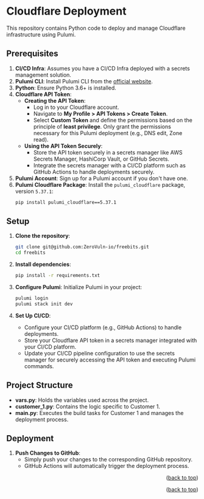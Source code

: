 <!-- Cloudflare -->
# Cloudflare Deployment

This repository contains Python code to deploy and manage Cloudflare infrastructure using Pulumi.

## Prerequisites

1. **CI/CD Infra**: Assumes you have a CI/CD Infra deployed with a secrets management solution.
2. **Pulumi CLI**: Install Pulumi CLI from the [official website](https://www.pulumi.com/docs/get-started/install/).
3. **Python**: Ensure Python 3.6+ is installed.
4. **Cloudflare API Token**:
   - **Creating the API Token**: 
     - Log in to your Cloudflare account.
     - Navigate to **My Profile > API Tokens > Create Token**.
     - Select **Custom Token** and define the permissions based on the principle of **least privilege**. Only grant the permissions necessary for this Pulumi deployment (e.g., DNS edit, Zone read).
   - **Using the API Token Securely**: 
     - Store the API token securely in a secrets manager like AWS Secrets Manager, HashiCorp Vault, or GitHub Secrets.
     - Integrate the secrets manager with a CI/CD platform such as GitHub Actions to handle deployments securely.
5. **Pulumi Account**: Sign up for a Pulumi account if you don't have one.
6. **Pulumi Cloudflare Package**: Install the `pulumi_cloudflare` package, version `5.37.1`:
    ```bash
    pip install pulumi_cloudflare==5.37.1
    ```

## Setup

1. **Clone the repository**:
    ```bash
    git clone git@github.com:ZeroVuln-io/freebits.git
    cd freebits
    ```

2. **Install dependencies**:
    ```bash
    pip install -r requirements.txt
    ```

3. **Configure Pulumi**:
    Initialize Pulumi in your project:
    ```bash
    pulumi login
    pulumi stack init dev
    ```

4. **Set Up CI/CD**:
   - Configure your CI/CD platform (e.g., GitHub Actions) to handle deployments.
   - Store your Cloudflare API token in a secrets manager integrated with your CI/CD platform.
   - Update your CI/CD pipeline configuration to use the secrets manager for securely accessing the API token and executing Pulumi commands.

## Project Structure

- **vars.py**: Holds the variables used across the project.
- **customer_1.py**: Contains the logic specific to Customer 1.
- **__main__.py**: Executes the build tasks for Customer 1 and manages the deployment process.

## Deployment

1. **Push Changes to GitHub**:
   - Simply push your changes to the corresponding GitHub repository.
   - GitHub Actions will automatically trigger the deployment process.


<p align="right">(<a href="#readme-top">back to top</a>)</p>




<p align="right">(<a href="#readme-top">back to top</a>)</p>

<!-- MARKDOWN LINKS & IMAGES -->
<!-- https://www.markdownguide.org/basic-syntax/#reference-style-links -->

[Pulumi-Cloudflare-Provider]: https://pulumi.com/registry/packages/cloudflare/
